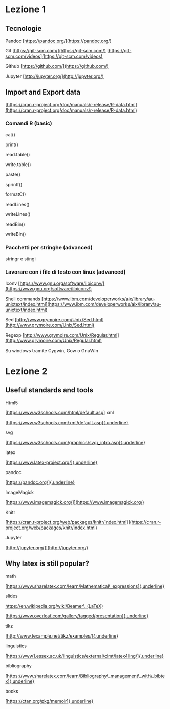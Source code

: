 Lezione 1
=========

Tecnologie 
-----------

Pandoc [https://pandoc.org/](https://pandoc.org/)

Git [https://git-scm.com/](https://git-scm.com/)
[https://git-scm.com/videos](https://git-scm.com/videos)

Github [https://github.com/](https://github.com/)

Jupyter [http://jupyter.org/](http://jupyter.org/)

Import and Export data
----------------------

[https://cran.r-project.org/doc/manuals/r-release/R-data.html](https://cran.r-project.org/doc/manuals/r-release/R-data.html)

### Comandi R (basic)

cat()

print()

read.table()

write.table()

paste()

sprintf()

formatC()

readLines()

writeLines()

readBin()

writeBin()

### Pacchetti per stringhe (advanced)

stringr e stingi

### Lavorare con i file di testo con linux (advanced)

Iconv
[https://www.gnu.org/software/libiconv/](https://www.gnu.org/software/libiconv/)

Shell commands
[https://www.ibm.com/developerworks/aix/library/au-unixtext/index.html](https://www.ibm.com/developerworks/aix/library/au-unixtext/index.html)

Sed
[http://www.grymoire.com/Unix/Sed.html](http://www.grymoire.com/Unix/Sed.html)

Regexp
[http://www.grymoire.com/Unix/Regular.html](http://www.grymoire.com/Unix/Regular.html)

Su windows tramite Cygwin, Gow o GnuWin

Lezione 2
=========

Useful standards and tools
--------------------------

Html5

[https://www.w3schools.com/html/default.asp]
xml

[https://www.w3schools.com/xml/default.asp]{.underline}

svg

[https://www.w3schools.com/graphics/svg\_intro.asp]{.underline}

latex

[https://www.latex-project.org/]{.underline}

pandoc

[https://pandoc.org/]{.underline}

ImageMagick

[https://www.imagemagick.org/]](https://www.imagemagick.org/)

Knitr

[https://cran.r-project.org/web/packages/knitr/index.html]](https://cran.r-project.org/web/packages/knitr/index.html)

Jupyter

[http://jupyter.org/]](http://jupyter.org/)

Why latex is still popular?
---------------------------

math

[https://www.sharelatex.com/learn/Mathematical\_expressions]{.underline}

slides

https://en.wikipedia.org/wiki/Beamer\_(LaTeX)

[https://www.overleaf.com/gallery/tagged/presentation]{.underline}

tikz

[http://www.texample.net/tikz/examples/]{.underline}

linguistics

[https://www1.essex.ac.uk/linguistics/external/clmt/latex4ling/]{.underline}

bibliography

[https://www.sharelatex.com/learn/Bibliography\_management\_with\_bibtex]{.underline}

books

[https://ctan.org/pkg/memoir]{.underline}
